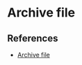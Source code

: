 # Archive file


## References
* [Archive file](https://en.wikipedia.org/wiki/Archive_file#Archive_formats)
